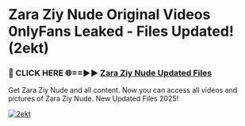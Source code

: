 # Zara Ziy Nude Original Videos 0nlyFans Leaked - Files Updated! (2ekt)

<h3>🔴 CLICK HERE 🌐==►► <a href="https://tinyurl.com/4mcuefdz" rel="nofollow">Zara Ziy Nude Updated Files</a></h3>

Get Zara Ziy Nude and all content. Now you can access all videos and pictures of Zara Ziy Nude. New Updated Files 2025!

[![2ekt](https://i.imgur.com/StAQSOY.gif)](https://tinyurl.com/4mcuefdz)
